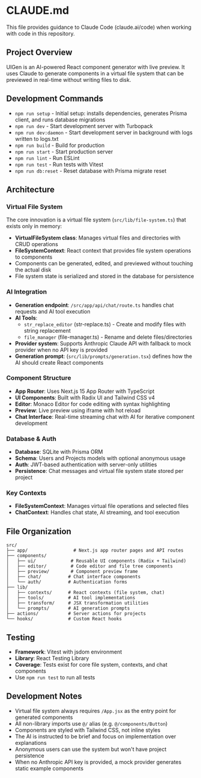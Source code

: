 # CLAUDE.md

This file provides guidance to Claude Code (claude.ai/code) when working with code in this repository.

## Project Overview

UIGen is an AI-powered React component generator with live preview. It uses Claude to generate components in a virtual file system that can be previewed in real-time without writing files to disk.

## Development Commands

- `npm run setup` - Initial setup: installs dependencies, generates Prisma client, and runs database migrations
- `npm run dev` - Start development server with Turbopack
- `npm run dev:daemon` - Start development server in background with logs written to logs.txt
- `npm run build` - Build for production
- `npm run start` - Start production server
- `npm run lint` - Run ESLint
- `npm run test` - Run tests with Vitest
- `npm run db:reset` - Reset database with Prisma migrate reset

## Architecture

### Virtual File System
The core innovation is a virtual file system (`src/lib/file-system.ts`) that exists only in memory:
- **VirtualFileSystem class**: Manages virtual files and directories with CRUD operations
- **FileSystemContext**: React context that provides file system operations to components
- Components can be generated, edited, and previewed without touching the actual disk
- File system state is serialized and stored in the database for persistence

### AI Integration
- **Generation endpoint**: `/src/app/api/chat/route.ts` handles chat requests and AI tool execution  
- **AI Tools**: 
  - `str_replace_editor` (str-replace.ts) - Create and modify files with string replacement
  - `file_manager` (file-manager.ts) - Rename and delete files/directories
- **Provider system**: Supports Anthropic Claude API with fallback to mock provider when no API key is provided
- **Generation prompt**: (`src/lib/prompts/generation.tsx`) defines how the AI should create React components

### Component Structure  
- **App Router**: Uses Next.js 15 App Router with TypeScript
- **UI Components**: Built with Radix UI and Tailwind CSS v4
- **Editor**: Monaco Editor for code editing with syntax highlighting
- **Preview**: Live preview using iframe with hot reload
- **Chat Interface**: Real-time streaming chat with AI for iterative component development

### Database & Auth
- **Database**: SQLite with Prisma ORM
- **Schema**: Users and Projects models with optional anonymous usage
- **Auth**: JWT-based authentication with server-only utilities
- **Persistence**: Chat messages and virtual file system state stored per project

### Key Contexts
- **FileSystemContext**: Manages virtual file operations and selected files
- **ChatContext**: Handles chat state, AI streaming, and tool execution

## File Organization

```
src/
├── app/                 # Next.js app router pages and API routes
├── components/
│   ├── ui/             # Reusable UI components (Radix + Tailwind)
│   ├── editor/         # Code editor and file tree components  
│   ├── preview/        # Component preview frame
│   ├── chat/          # Chat interface components
│   └── auth/          # Authentication forms
├── lib/
│   ├── contexts/      # React contexts (file system, chat)
│   ├── tools/         # AI tool implementations
│   ├── transform/     # JSX transformation utilities
│   └── prompts/       # AI generation prompts
├── actions/           # Server actions for projects
└── hooks/             # Custom React hooks
```

## Testing

- **Framework**: Vitest with jsdom environment
- **Library**: React Testing Library
- **Coverage**: Tests exist for core file system, contexts, and chat components
- Use `npm run test` to run all tests

## Development Notes

- Virtual file system always requires `/App.jsx` as the entry point for generated components
- All non-library imports use `@/` alias (e.g. `@/components/Button`)  
- Components are styled with Tailwind CSS, not inline styles
- The AI is instructed to be brief and focus on implementation over explanations
- Anonymous users can use the system but won't have project persistence
- When no Anthropic API key is provided, a mock provider generates static example components